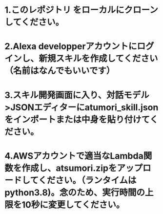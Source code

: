 # 1.このレポジトリ をローカルにクローンしてください。
# 2.Alexa developperアカウントにログインし、新規スキルを作成してください（名前はなんでもいいです）
# 3.スキル開発画面に入り、対話モデル>JSONエディターにatumori_skill.jsonをインポートまたは中身を貼り付けてください。
# 4.AWSアカウントで適当なLambda関数を作成し、atsumori.zipをアップロードしてください。（ランタイムはpython3.8)。念のため、実行時間の上限を10秒に変更してください。
